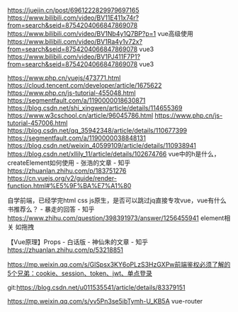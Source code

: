 
https://juejin.cn/post/6961222829979697165
https://www.bilibili.com/video/BV11E411x74r?from=search&seid=8754204066847869078
https://www.bilibili.com/video/BV1Nb4y1Q7BP?p=1 vue高级使用
https://www.bilibili.com/video/BV1Ra4y1v72x?from=search&seid=8754204066847869078 vue3
https://www.bilibili.com/video/BV1PJ411F7P1?from=search&seid=8754204066847869078 vue3


https://www.php.cn/vuejs/473771.html
https://cloud.tencent.com/developer/article/1675622
https://www.php.cn/js-tutorial-455048.html
https://segmentfault.com/a/1190000018630871
https://blog.csdn.net/shi_xingwen/article/details/114655369
https://www.w3cschool.cn/article/96045786.html
https://www.php.cn/js-tutorial-457006.html
https://blog.csdn.net/qq_35942348/article/details/110677399
https://segmentfault.com/a/1190000038848131
https://blog.csdn.net/weixin_40599109/article/details/110938941
https://blog.csdn.net/xllily_11/article/details/102674766
vue中的h是什么，createElement如何使用 - 张浩的文章 - 知乎
https://zhuanlan.zhihu.com/p/183751276
https://cn.vuejs.org/v2/guide/render-function.html#%E5%9F%BA%E7%A1%80

自学前端，已经学完html css js原生，是否可以跳过jq直接专攻vue，vue有什么书推荐么？ - 暴走的回答 - 知乎
https://www.zhihu.com/question/398391973/answer/1256455941
element相关 如拖拽

【Vue原理】Props - 白话版 - 神仙朱的文章 - 知乎 https://zhuanlan.zhihu.com/p/53218851

https://mp.weixin.qq.com/s/GlSpsx3KY6oPLzS3HzGXPw前端鉴权必须了解的5个兄弟：cookie、session、token、jwt、单点登录


git:https://blog.csdn.net/u011535541/article/details/83379151

https://mp.weixin.qq.com/s/yv5Pn3se5ibTymh-U_KB5A vue-router